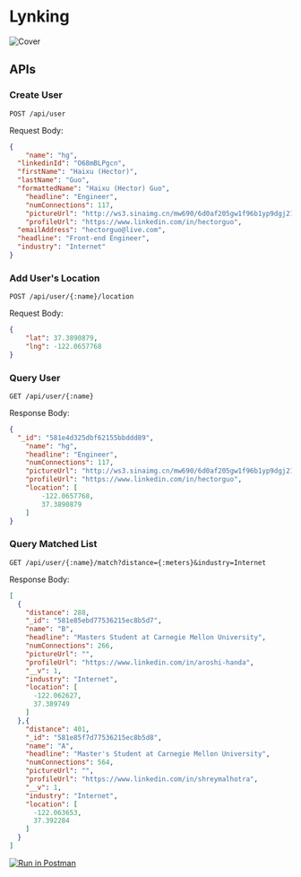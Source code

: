 Lynking
==========

![Cover](http://ws3.sinaimg.cn/mw690/6d0af205gw1f96b1yp9dgj21h80u4gyt.jpg)

## APIs

### Create User
```
POST /api/user
```

Request Body:

```json
{
	"name": "hg",
  "linkedinId": "O68mBLPgcn",
  "firstName": "Haixu (Hector)",
  "lastName": "Guo",
  "formattedName": "Haixu (Hector) Guo",
	"headline": "Engineer",
	"numConnections": 117,
	"pictureUrl": "http://ws3.sinaimg.cn/mw690/6d0af205gw1f96b1yp9dgj21h80u4gyt.jpg",
	"profileUrl": "https://www.linkedin.com/in/hectorguo",
  "emailAddress": "hectorguo@live.com",
  "headline": "Front-end Engineer",
  "industry": "Internet"
}
```

### Add User's Location
```
POST /api/user/{:name}/location
```

Request Body:

```json
{
	"lat": 37.3890879,
	"lng": -122.0657768
}
```

### Query User
```
GET /api/user/{:name}
```

Response Body:

```json
{
  "_id": "581e4d325dbf62155bbddd89",
	"name": "hg",
	"headline": "Engineer",
	"numConnections": 117,
	"pictureUrl": "http://ws3.sinaimg.cn/mw690/6d0af205gw1f96b1yp9dgj21h80u4gyt.jpg",
	"profileUrl": "https://www.linkedin.com/in/hectorguo",
    "location": [
        -122.0657768,
        37.3890879
    ]
}
```

### Query Matched List

```
GET /api/user/{:name}/match?distance={:meters}&industry=Internet
```

Response Body:

```json
[
  {
    "distance": 288,
    "_id": "581e85ebd77536215ec8b5d7",
    "name": "B",
    "headline": "Masters Student at Carnegie Mellon University",
    "numConnections": 266,
    "pictureUrl": "",
    "profileUrl": "https://www.linkedin.com/in/aroshi-handa",
    "__v": 1,
    "industry": "Internet",
    "location": [
      -122.062627,
      37.389749
    ]
  },{
    "distance": 401,
    "_id": "581e85f7d77536215ec8b5d8",
    "name": "A",
    "headline": "Master's Student at Carnegie Mellon University",
    "numConnections": 564,
    "pictureUrl": "",
    "profileUrl": "https://www.linkedin.com/in/shreymalhotra",
    "__v": 1,
    "industry": "Internet",
    "location": [
      -122.063653,
      37.392284
    ]
  }
]
```

[![Run in Postman](https://run.pstmn.io/button.svg)](https://app.getpostman.com/run-collection/810f55372c0f77b4a64e)